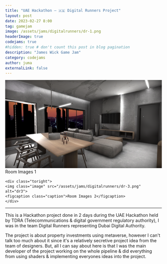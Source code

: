 ```yaml
---
title: "UAE Hackathon — 🇦🇪 Digital Runners Project"
layout: post
date: 2023-02-27 8:00
tag: gamejam
image: /assets/jams/digitalrunners/dr-1.png
headerImage: true
codejams: true
#hidden: true # don't count this post in blog pagination
description: "James Wick Game Jam"
category: codejams
author: juma
externalLink: false
---
```


<div class="side-by-side">
    <div class="toleft">
    <img class="image" src="/assets/jams/digitalrunners/dr-2.png" alt="dr2">
    <figcaption class="caption">Room Images 1</figcaption>
    </div>

    <div class="toright">
    <img class="image" src="/assets/jams/digitalrunners/dr-3.png" alt="dr3">
    <figcaption class="caption">Room Images 2</figcaption>
    </div>
</div>

---

This is a Hackathon project done in 2 days during the UAE Hackathon held by TDRA (Telecommunications & digital government regulatory authority), I was in the team Digital Runners representing Dubai Digital Authority.

The project is about property investments using metaverse, however I can't talk too much about it since it's a relatively secretive project idea from the team of designers. But, all I can say about here is that I was the main developer of the project working on the whole pipeline & did everything from using shaders & implementing everyones ideas into the project.